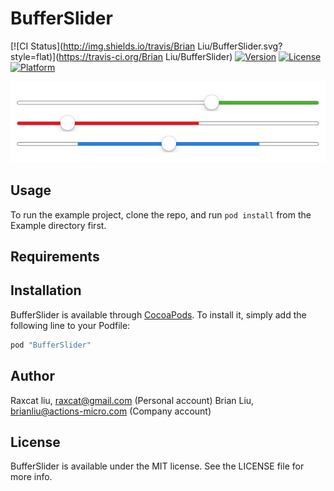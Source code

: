# BufferSlider

[![CI Status](http://img.shields.io/travis/Brian Liu/BufferSlider.svg?style=flat)](https://travis-ci.org/Brian Liu/BufferSlider)
[![Version](https://img.shields.io/cocoapods/v/BufferSlider.svg?style=flat)](http://cocoapods.org/pods/BufferSlider)
[![License](https://img.shields.io/cocoapods/l/BufferSlider.svg?style=flat)](http://cocoapods.org/pods/BufferSlider)
[![Platform](https://img.shields.io/cocoapods/p/BufferSlider.svg?style=flat)](http://cocoapods.org/pods/BufferSlider)

![Alt text](/screenshot.png?raw=true "Optional title")

## Usage

To run the example project, clone the repo, and run `pod install` from the Example directory first.

## Requirements

## Installation

BufferSlider is available through [CocoaPods](http://cocoapods.org). To install
it, simply add the following line to your Podfile:

```ruby
pod "BufferSlider"
```

## Author

Raxcat liu, raxcat@gmail.com (Personal account)
Brian Liu, brianliu@actions-micro.com (Company account)

## License

BufferSlider is available under the MIT license. See the LICENSE file for more info.
